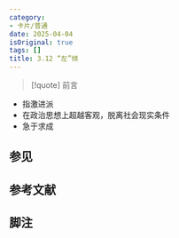 ```yaml
---
category:
- 卡片/普通
date: 2025-04-04
isOriginal: true
tags: []
title: 3.12 “左”倾
---
```

> [!quote] 前言
> 

- 指激进派
- 在政治思想上超越客观，脱离社会现实条件
- 急于求成
## 参见
## 参考文献
## 脚注

